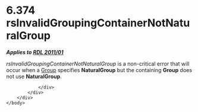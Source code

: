 <html dir="LTR" xmlns:mshelp="http://msdn.microsoft.com/mshelp" xmlns:ddue="http://ddue.schemas.microsoft.com/authoring/2003/5" xmlns:xlink="http://www.w3.org/1999/xlink" xmlns:tool="http://www.microsoft.com/tooltip">
    <head>
        <meta http-equiv="Content-Type" content="text/html; CHARSET=utf-8"></meta>
        <meta name="save" content="history"></meta>
        <title>6.374 rsInvalidGroupingContainerNotNaturalGroup</title>
        <xml>
            <mshelp:toctitle title="6.374 rsInvalidGroupingContainerNotNaturalGroup"></mshelp:toctitle>
            <mshelp:rltitle title="[MS-RDL]: rsInvalidGroupingContainerNotNaturalGroup"></mshelp:rltitle>
            <mshelp:keyword index="A" term="c58e4231-b7dc-41d1-9f89-4f17af68fe0d"></mshelp:keyword>
            <mshelp:attr name="DCSext.ContentType" value="open specification"></mshelp:attr>
            <mshelp:attr name="AssetID" value="c58e4231-b7dc-41d1-9f89-4f17af68fe0d"></mshelp:attr>
            <mshelp:attr name="TopicType" value="kbRef"></mshelp:attr>
            <mshelp:attr name="DCSext.Title" value="[MS-RDL]: rsInvalidGroupingContainerNotNaturalGroup" />
        </xml>
    </head>
    <body>
        <div id="header">
            <h1 class="heading">6.374 rsInvalidGroupingContainerNotNaturalGroup</h1>
        </div>
        <div id="mainSection">
            <div id="mainBody">
                <div id="allHistory" class="saveHistory"></div>
                <div id="sectionSection0" class="section" name="collapseableSection">
                    

<p><b><i>Applies to </i></b><a href="bf2bab1a-b608-4bcc-b718-1cc1baa9579c.html"><b><i>RDL 2011/01</i></b></a></p>

<p><i>rsInvalidGroupingContainerNotNaturalGroup</i> is a
non-critical error that will occur when a <a href="dbfff811-1be7-4e8b-a5d2-6cc522317fbe.html">Group</a> specifies <b>NaturalGroup</b>
but the containing <b>Group</b> does not use <b>NaturalGroup</b>.</p>


                </div>
            </div>
        </div>
    </body>
</html>